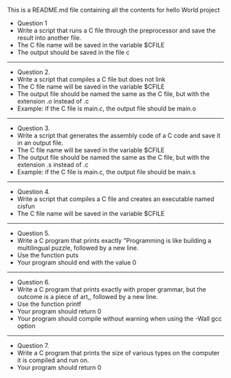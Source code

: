 This is a README.md file containing all the contents for hello World project

* Question 1
* Write a script that runs a C file through the preprocessor and save the result into another file.
* The C file name will be saved in the variable $CFILE
* The output should be saved in the file c
------------------------------------------------------------------------------
* Question 2.
* Write a script that compiles a C file but does not link
* The C file name will be saved in the variable $CFILE
* The output file should be named the same as the C file, but with the extension .o instead of .c
* Example: if the C file is main.c, the output file should be main.o
------------------------------------------------------------------------------
* Question 3.
* Write a script that generates the assembly code of a C code and save it in an output file.
* The C file name will be saved in the variable $CFILE
* The output file should be named the same as the C file, but with the extension .s instead of .c
* Example: if the C file is main.c, the output file should be main.s
-------------------------------------------------------------------------------
* Question 4.
* Write a script that compiles a C file and creates an executable named cisfun
* The C file name will be saved in the variable $CFILE
-------------------------------------------------------------------------------
* Question 5.
* Write a C program that prints exactly "Programming is like building a multilingual puzzle, followed by a new line.
* Use the function puts
* Your program should end with the value 0
-------------------------------------------------------------------------------
* Question 6.
* Write a C program that prints exactly with proper grammar, but the outcome is a piece of art,, followed by a new line.
* Use the function printf
* Your program should return 0
* Your program should compile without warning when using the -Wall gcc option
-------------------------------------------------------------------------------
* Question 7.
* Write a C program that prints the size of various types on the computer it is compiled and run on.
* Your program should return 0


